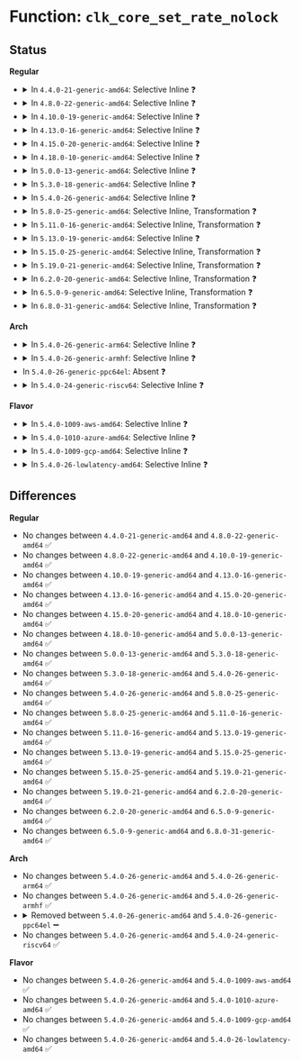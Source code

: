 # Function: <code>clk_core_set_rate_nolock</code>

## Status
<b>Regular</b>
<ul>
<li>
<details>
<summary>In <code>4.4.0-21-generic-amd64</code>: Selective Inline ❓</summary>

```c
int clk_core_set_rate_nolock(struct clk_core * core, long unsigned int req_rate)
```

```json
{
  "name": "clk_core_set_rate_nolock",
  "collision_type": "Unique Static",
  "inline_type": "Selective",
  "funcs": [
    {
      "addr": 18446744071586086256,
      "name": "clk_core_set_rate_nolock",
      "external": false,
      "loc": "drivers/clk/clk.c:1494",
      "file": "drivers/clk/clk.c",
      "inline": "not declared, inlined",
      "caller_inline": [],
      "caller_func": [
        "drivers/clk/clk.c:clk_set_rate",
        "drivers/clk/clk.c:__clk_put"
      ]
    }
  ],
  "symbols": [
    {
      "addr": 18446744071586086256,
      "name": "clk_core_set_rate_nolock",
      "section": ".text",
      "bind": "STB_LOCAL",
      "size": 215
    }
  ]
}
```
</details>
</li>
<li>
<details>
<summary>In <code>4.8.0-22-generic-amd64</code>: Selective Inline ❓</summary>

```c
int clk_core_set_rate_nolock(struct clk_core * core, long unsigned int req_rate)
```

```json
{
  "name": "clk_core_set_rate_nolock",
  "collision_type": "Unique Static",
  "inline_type": "Selective",
  "funcs": [
    {
      "addr": 18446744071586497296,
      "name": "clk_core_set_rate_nolock",
      "external": false,
      "loc": "drivers/clk/clk.c:1561",
      "file": "drivers/clk/clk.c",
      "inline": "not declared, inlined",
      "caller_inline": [],
      "caller_func": [
        "drivers/clk/clk.c:__clk_put",
        "drivers/clk/clk.c:clk_set_rate"
      ]
    }
  ],
  "symbols": [
    {
      "addr": 18446744071586497296,
      "name": "clk_core_set_rate_nolock",
      "section": ".text",
      "bind": "STB_LOCAL",
      "size": 209
    }
  ]
}
```
</details>
</li>
<li>
<details>
<summary>In <code>4.10.0-19-generic-amd64</code>: Selective Inline ❓</summary>

```c
int clk_core_set_rate_nolock(struct clk_core * core, long unsigned int req_rate)
```

```json
{
  "name": "clk_core_set_rate_nolock",
  "collision_type": "Unique Static",
  "inline_type": "Selective",
  "funcs": [
    {
      "addr": 18446744071584303984,
      "name": "clk_core_set_rate_nolock",
      "external": false,
      "loc": "drivers/clk/clk.c:1561",
      "file": "drivers/clk/clk.c",
      "inline": "not declared, inlined",
      "caller_inline": [],
      "caller_func": [
        "drivers/clk/clk.c:__clk_put",
        "drivers/clk/clk.c:clk_set_rate"
      ]
    }
  ],
  "symbols": [
    {
      "addr": 18446744071584303984,
      "name": "clk_core_set_rate_nolock",
      "section": ".text",
      "bind": "STB_LOCAL",
      "size": 209
    }
  ]
}
```
</details>
</li>
<li>
<details>
<summary>In <code>4.13.0-16-generic-amd64</code>: Selective Inline ❓</summary>

```c
int clk_core_set_rate_nolock(struct clk_core * core, long unsigned int req_rate)
```

```json
{
  "name": "clk_core_set_rate_nolock",
  "collision_type": "Unique Static",
  "inline_type": "Selective",
  "funcs": [
    {
      "addr": 18446744071584382400,
      "name": "clk_core_set_rate_nolock",
      "external": false,
      "loc": "drivers/clk/clk.c:1563",
      "file": "drivers/clk/clk.c",
      "inline": "not declared, inlined",
      "caller_inline": [],
      "caller_func": [
        "drivers/clk/clk.c:__clk_put"
      ]
    }
  ],
  "symbols": [
    {
      "addr": 18446744071584382400,
      "name": "clk_core_set_rate_nolock",
      "section": ".text",
      "bind": "STB_LOCAL",
      "size": 201
    }
  ]
}
```
</details>
</li>
<li>
<details>
<summary>In <code>4.15.0-20-generic-amd64</code>: Selective Inline ❓</summary>

```c
int clk_core_set_rate_nolock(struct clk_core * core, long unsigned int req_rate)
```

```json
{
  "name": "clk_core_set_rate_nolock",
  "collision_type": "Unique Static",
  "inline_type": "Selective",
  "funcs": [
    {
      "addr": 18446744071584784480,
      "name": "clk_core_set_rate_nolock",
      "external": false,
      "loc": "drivers/clk/clk.c:1664",
      "file": "drivers/clk/clk.c",
      "inline": "not declared, inlined",
      "caller_inline": [],
      "caller_func": [
        "drivers/clk/clk.c:__clk_put"
      ]
    }
  ],
  "symbols": [
    {
      "addr": 18446744071584784480,
      "name": "clk_core_set_rate_nolock",
      "section": ".text",
      "bind": "STB_LOCAL",
      "size": 407
    }
  ]
}
```
</details>
</li>
<li>
<details>
<summary>In <code>4.18.0-10-generic-amd64</code>: Selective Inline ❓</summary>

```c
int clk_core_set_rate_nolock(struct clk_core * core, long unsigned int req_rate)
```

```json
{
  "name": "clk_core_set_rate_nolock",
  "collision_type": "Unique Static",
  "inline_type": "Selective",
  "funcs": [
    {
      "addr": 18446744071585015488,
      "name": "clk_core_set_rate_nolock",
      "external": false,
      "loc": "drivers/clk/clk.c:1870",
      "file": "drivers/clk/clk.c",
      "inline": "not declared, inlined",
      "caller_inline": [],
      "caller_func": [
        "drivers/clk/clk.c:__clk_put",
        "drivers/clk/clk.c:clk_set_rate_range"
      ]
    }
  ],
  "symbols": [
    {
      "addr": 18446744071585015488,
      "name": "clk_core_set_rate_nolock",
      "section": ".text",
      "bind": "STB_LOCAL",
      "size": 503
    }
  ]
}
```
</details>
</li>
<li>
<details>
<summary>In <code>5.0.0-13-generic-amd64</code>: Selective Inline ❓</summary>

```c
int clk_core_set_rate_nolock(struct clk_core * core, long unsigned int req_rate)
```

```json
{
  "name": "clk_core_set_rate_nolock",
  "collision_type": "Unique Static",
  "inline_type": "Selective",
  "funcs": [
    {
      "addr": 18446744071585123680,
      "name": "clk_core_set_rate_nolock",
      "external": false,
      "loc": "drivers/clk/clk.c:1986",
      "file": "drivers/clk/clk.c",
      "inline": "not declared, inlined",
      "caller_inline": [],
      "caller_func": [
        "drivers/clk/clk.c:__clk_put",
        "drivers/clk/clk.c:clk_set_rate_range"
      ]
    }
  ],
  "symbols": [
    {
      "addr": 18446744071585123680,
      "name": "clk_core_set_rate_nolock",
      "section": ".text",
      "bind": "STB_LOCAL",
      "size": 483
    }
  ]
}
```
</details>
</li>
<li>
<details>
<summary>In <code>5.3.0-18-generic-amd64</code>: Selective Inline ❓</summary>

```c
int clk_core_set_rate_nolock(struct clk_core * core, long unsigned int req_rate)
```

```json
{
  "name": "clk_core_set_rate_nolock",
  "collision_type": "Unique Static",
  "inline_type": "Selective",
  "funcs": [
    {
      "addr": 18446744071585333744,
      "name": "clk_core_set_rate_nolock",
      "external": false,
      "loc": "drivers/clk/clk.c:2122",
      "file": "drivers/clk/clk.c",
      "inline": "not declared, inlined",
      "caller_inline": [],
      "caller_func": [
        "drivers/clk/clk.c:__clk_put",
        "drivers/clk/clk.c:clk_set_rate_range"
      ]
    }
  ],
  "symbols": [
    {
      "addr": 18446744071585333744,
      "name": "clk_core_set_rate_nolock",
      "section": ".text",
      "bind": "STB_LOCAL",
      "size": 454
    }
  ]
}
```
</details>
</li>
<li>
<details>
<summary>In <code>5.4.0-26-generic-amd64</code>: Selective Inline ❓</summary>

```c
int clk_core_set_rate_nolock(struct clk_core * core, long unsigned int req_rate)
```

```json
{
  "name": "clk_core_set_rate_nolock",
  "collision_type": "Unique Static",
  "inline_type": "Selective",
  "funcs": [
    {
      "addr": 18446744071585469856,
      "name": "clk_core_set_rate_nolock",
      "external": false,
      "loc": "drivers/clk/clk.c:2130",
      "file": "drivers/clk/clk.c",
      "inline": "not declared, inlined",
      "caller_inline": [],
      "caller_func": [
        "drivers/clk/clk.c:__clk_put",
        "drivers/clk/clk.c:clk_set_rate_range"
      ]
    }
  ],
  "symbols": [
    {
      "addr": 18446744071585469856,
      "name": "clk_core_set_rate_nolock",
      "section": ".text",
      "bind": "STB_LOCAL",
      "size": 454
    }
  ]
}
```
</details>
</li>
<li>
<details>
<summary>In <code>5.8.0-25-generic-amd64</code>: Selective Inline, Transformation ❓</summary>

```c
int clk_core_set_rate_nolock(struct clk_core * core, long unsigned int req_rate)
```

```json
{
  "name": "clk_core_set_rate_nolock",
  "collision_type": "Unique Static",
  "inline_type": "Selective",
  "funcs": [
    {
      "addr": 18446744071586191168,
      "name": "clk_core_set_rate_nolock",
      "external": false,
      "loc": "drivers/clk/clk.c:2151",
      "file": "drivers/clk/clk.c",
      "inline": "not declared, inlined",
      "caller_inline": [],
      "caller_func": [
        "drivers/clk/clk.c:__clk_put",
        "drivers/clk/clk.c:clk_set_rate_range"
      ]
    }
  ],
  "symbols": [
    {
      "addr": 18446744071586191168,
      "name": "clk_core_set_rate_nolock.part.0",
      "section": ".text",
      "bind": "STB_LOCAL",
      "size": 192
    },
    {
      "addr": 18446744071586191360,
      "name": "clk_core_set_rate_nolock",
      "section": ".text",
      "bind": "STB_LOCAL",
      "size": 471
    }
  ]
}
```
</details>
</li>
<li>
<details>
<summary>In <code>5.11.0-16-generic-amd64</code>: Selective Inline, Transformation ❓</summary>

```c
int clk_core_set_rate_nolock(struct clk_core * core, long unsigned int req_rate)
```

```json
{
  "name": "clk_core_set_rate_nolock",
  "collision_type": "Unique Static",
  "inline_type": "Selective",
  "funcs": [
    {
      "addr": 18446744071586311184,
      "name": "clk_core_set_rate_nolock",
      "external": false,
      "loc": "drivers/clk/clk.c:2160",
      "file": "drivers/clk/clk.c",
      "inline": "not declared, inlined",
      "caller_inline": [],
      "caller_func": [
        "drivers/clk/clk.c:__clk_put"
      ]
    }
  ],
  "symbols": [
    {
      "addr": 18446744071586311184,
      "name": "clk_core_set_rate_nolock.part.0",
      "section": ".text",
      "bind": "STB_LOCAL",
      "size": 192
    },
    {
      "addr": 18446744071586311376,
      "name": "clk_core_set_rate_nolock",
      "section": ".text",
      "bind": "STB_LOCAL",
      "size": 471
    }
  ]
}
```
</details>
</li>
<li>
<details>
<summary>In <code>5.13.0-19-generic-amd64</code>: Selective Inline ❓</summary>

```c
int clk_core_set_rate_nolock(struct clk_core * core, long unsigned int req_rate)
```

```json
{
  "name": "clk_core_set_rate_nolock",
  "collision_type": "Unique Static",
  "inline_type": "Selective",
  "funcs": [
    {
      "addr": 18446744071586185056,
      "name": "clk_core_set_rate_nolock",
      "external": false,
      "loc": "drivers/clk/clk.c:2173",
      "file": "drivers/clk/clk.c",
      "inline": "not declared, inlined",
      "caller_inline": [],
      "caller_func": [
        "drivers/clk/clk.c:__clk_put"
      ]
    }
  ],
  "symbols": [
    {
      "addr": 18446744071586185056,
      "name": "clk_core_set_rate_nolock",
      "section": ".text",
      "bind": "STB_LOCAL",
      "size": 640
    }
  ]
}
```
</details>
</li>
<li>
<details>
<summary>In <code>5.15.0-25-generic-amd64</code>: Selective Inline, Transformation ❓</summary>

```c
int clk_core_set_rate_nolock(struct clk_core * core, long unsigned int req_rate)
```

```json
{
  "name": "clk_core_set_rate_nolock",
  "collision_type": "Unique Static",
  "inline_type": "Selective",
  "funcs": [
    {
      "addr": 18446744071586687385,
      "name": "clk_core_set_rate_nolock",
      "external": false,
      "loc": "drivers/clk/clk.c:2173",
      "file": "drivers/clk/clk.c",
      "inline": "not declared, inlined",
      "caller_inline": [],
      "caller_func": [
        "drivers/clk/clk.c:__clk_put"
      ]
    }
  ],
  "symbols": [
    {
      "addr": 18446744071586687232,
      "name": "clk_core_set_rate_nolock",
      "section": ".text",
      "bind": "STB_LOCAL",
      "size": 650
    },
    {
      "addr": 18446744071592424314,
      "name": "clk_core_set_rate_nolock.cold",
      "section": ".text",
      "bind": "STB_LOCAL",
      "size": 21
    }
  ]
}
```
</details>
</li>
<li>
<details>
<summary>In <code>5.19.0-21-generic-amd64</code>: Selective Inline, Transformation ❓</summary>

```c
int clk_core_set_rate_nolock(struct clk_core * core, long unsigned int req_rate)
```

```json
{
  "name": "clk_core_set_rate_nolock",
  "collision_type": "Unique Static",
  "inline_type": "Selective",
  "funcs": [
    {
      "addr": 18446744071587958918,
      "name": "clk_core_set_rate_nolock",
      "external": false,
      "loc": "drivers/clk/clk.c:2187",
      "file": "drivers/clk/clk.c",
      "inline": "not declared, inlined",
      "caller_inline": [],
      "caller_func": [
        "drivers/clk/clk.c:__clk_put"
      ]
    }
  ],
  "symbols": [
    {
      "addr": 18446744071587958720,
      "name": "clk_core_set_rate_nolock",
      "section": ".text",
      "bind": "STB_LOCAL",
      "size": 767
    },
    {
      "addr": 18446744071594292709,
      "name": "clk_core_set_rate_nolock.cold",
      "section": ".text",
      "bind": "STB_LOCAL",
      "size": 21
    }
  ]
}
```
</details>
</li>
<li>
<details>
<summary>In <code>6.2.0-20-generic-amd64</code>: Selective Inline, Transformation ❓</summary>

```c
int clk_core_set_rate_nolock(struct clk_core * core, long unsigned int req_rate)
```

```json
{
  "name": "clk_core_set_rate_nolock",
  "collision_type": "Unique Static",
  "inline_type": "Selective",
  "funcs": [
    {
      "addr": 18446744071589318464,
      "name": "clk_core_set_rate_nolock",
      "external": false,
      "loc": "drivers/clk/clk.c:2371",
      "file": "drivers/clk/clk.c",
      "inline": "not declared, inlined",
      "caller_inline": [],
      "caller_func": []
    }
  ],
  "symbols": [
    {
      "addr": 18446744071589318272,
      "name": "clk_core_set_rate_nolock",
      "section": ".text",
      "bind": "STB_LOCAL",
      "size": 852
    },
    {
      "addr": 18446744071596224299,
      "name": "clk_core_set_rate_nolock.cold",
      "section": ".text",
      "bind": "STB_LOCAL",
      "size": 21
    }
  ]
}
```
</details>
</li>
<li>
<details>
<summary>In <code>6.5.0-9-generic-amd64</code>: Selective Inline, Transformation ❓</summary>

```c
int clk_core_set_rate_nolock(struct clk_core * core, long unsigned int req_rate)
```

```json
{
  "name": "clk_core_set_rate_nolock",
  "collision_type": "Unique Static",
  "inline_type": "Selective",
  "funcs": [
    {
      "addr": 18446744071589617712,
      "name": "clk_core_set_rate_nolock",
      "external": false,
      "loc": "drivers/clk/clk.c:2416",
      "file": "drivers/clk/clk.c",
      "inline": "not declared, inlined",
      "caller_inline": [],
      "caller_func": []
    }
  ],
  "symbols": [
    {
      "addr": 18446744071589617520,
      "name": "clk_core_set_rate_nolock",
      "section": ".text",
      "bind": "STB_LOCAL",
      "size": 887
    },
    {
      "addr": 18446744071596751890,
      "name": "clk_core_set_rate_nolock.cold",
      "section": ".text",
      "bind": "STB_LOCAL",
      "size": 21
    }
  ]
}
```
</details>
</li>
<li>
<details>
<summary>In <code>6.8.0-31-generic-amd64</code>: Selective Inline, Transformation ❓</summary>

```c
int clk_core_set_rate_nolock(struct clk_core * core, long unsigned int req_rate)
```

```json
{
  "name": "clk_core_set_rate_nolock",
  "collision_type": "Unique Static",
  "inline_type": "Selective",
  "funcs": [
    {
      "addr": 18446744071589927712,
      "name": "clk_core_set_rate_nolock",
      "external": false,
      "loc": "drivers/clk/clk.c:2416",
      "file": "drivers/clk/clk.c",
      "inline": "not declared, inlined",
      "caller_inline": [],
      "caller_func": []
    }
  ],
  "symbols": [
    {
      "addr": 18446744071589927520,
      "name": "clk_core_set_rate_nolock",
      "section": ".text",
      "bind": "STB_LOCAL",
      "size": 887
    },
    {
      "addr": 18446744071597659546,
      "name": "clk_core_set_rate_nolock.cold",
      "section": ".text",
      "bind": "STB_LOCAL",
      "size": 21
    }
  ]
}
```
</details>
</li>
</ul>
<b>Arch</b>
<ul>
<li>
<details>
<summary>In <code>5.4.0-26-generic-arm64</code>: Selective Inline ❓</summary>

```c
int clk_core_set_rate_nolock(struct clk_core * core, long unsigned int req_rate)
```

```json
{
  "name": "clk_core_set_rate_nolock",
  "collision_type": "Unique Static",
  "inline_type": "Selective",
  "funcs": [
    {
      "addr": 18446603336497766656,
      "name": "clk_core_set_rate_nolock",
      "external": false,
      "loc": "drivers/clk/clk.c:2130",
      "file": "drivers/clk/clk.c",
      "inline": "not declared, inlined",
      "caller_inline": [],
      "caller_func": [
        "drivers/clk/clk.c:__clk_put",
        "drivers/clk/clk.c:clk_set_rate_range"
      ]
    }
  ],
  "symbols": [
    {
      "addr": 18446603336497766656,
      "name": "clk_core_set_rate_nolock",
      "section": ".text",
      "bind": "STB_LOCAL",
      "size": 488
    }
  ]
}
```
</details>
</li>
<li>
<details>
<summary>In <code>5.4.0-26-generic-armhf</code>: Selective Inline ❓</summary>

```c
int clk_core_set_rate_nolock(struct clk_core * core, long unsigned int req_rate)
```

```json
{
  "name": "clk_core_set_rate_nolock",
  "collision_type": "Unique Static",
  "inline_type": "Selective",
  "funcs": [
    {
      "addr": 3230584124,
      "name": "clk_core_set_rate_nolock",
      "external": false,
      "loc": "drivers/clk/clk.c:2130",
      "file": "drivers/clk/clk.c",
      "inline": "not declared, inlined",
      "caller_inline": [],
      "caller_func": [
        "drivers/clk/clk.c:__clk_put",
        "drivers/clk/clk.c:clk_set_rate_range"
      ]
    }
  ],
  "symbols": [
    {
      "addr": 3230584124,
      "name": "clk_core_set_rate_nolock",
      "section": ".text",
      "bind": "STB_LOCAL",
      "size": 484
    }
  ]
}
```
</details>
</li>
<li>
In <code>5.4.0-26-generic-ppc64el</code>: Absent ❓
</li>
<li>
<details>
<summary>In <code>5.4.0-24-generic-riscv64</code>: Selective Inline ❓</summary>

```c
int clk_core_set_rate_nolock(struct clk_core * core, long unsigned int req_rate)
```

```json
{
  "name": "clk_core_set_rate_nolock",
  "collision_type": "Unique Static",
  "inline_type": "Selective",
  "funcs": [
    {
      "addr": 18446743936275905772,
      "name": "clk_core_set_rate_nolock",
      "external": false,
      "loc": "drivers/clk/clk.c:2130",
      "file": "drivers/clk/clk.c",
      "inline": "not declared, inlined",
      "caller_inline": [],
      "caller_func": [
        "drivers/clk/clk.c:__clk_put",
        "drivers/clk/clk.c:clk_set_rate_range"
      ]
    }
  ],
  "symbols": [
    {
      "addr": 18446743936275905772,
      "name": "clk_core_set_rate_nolock",
      "section": ".text",
      "bind": "STB_LOCAL",
      "size": 384
    }
  ]
}
```
</details>
</li>
</ul>
<b>Flavor</b>
<ul>
<li>
<details>
<summary>In <code>5.4.0-1009-aws-amd64</code>: Selective Inline ❓</summary>

```c
int clk_core_set_rate_nolock(struct clk_core * core, long unsigned int req_rate)
```

```json
{
  "name": "clk_core_set_rate_nolock",
  "collision_type": "Unique Static",
  "inline_type": "Selective",
  "funcs": [
    {
      "addr": 18446744071585232384,
      "name": "clk_core_set_rate_nolock",
      "external": false,
      "loc": "drivers/clk/clk.c:2130",
      "file": "drivers/clk/clk.c",
      "inline": "not declared, inlined",
      "caller_inline": [],
      "caller_func": [
        "drivers/clk/clk.c:__clk_put",
        "drivers/clk/clk.c:clk_set_rate_range"
      ]
    }
  ],
  "symbols": [
    {
      "addr": 18446744071585232384,
      "name": "clk_core_set_rate_nolock",
      "section": ".text",
      "bind": "STB_LOCAL",
      "size": 454
    }
  ]
}
```
</details>
</li>
<li>
<details>
<summary>In <code>5.4.0-1010-azure-amd64</code>: Selective Inline ❓</summary>

```c
int clk_core_set_rate_nolock(struct clk_core * core, long unsigned int req_rate)
```

```json
{
  "name": "clk_core_set_rate_nolock",
  "collision_type": "Unique Static",
  "inline_type": "Selective",
  "funcs": [
    {
      "addr": 18446744071585184560,
      "name": "clk_core_set_rate_nolock",
      "external": false,
      "loc": "drivers/clk/clk.c:2130",
      "file": "drivers/clk/clk.c",
      "inline": "not declared, inlined",
      "caller_inline": [],
      "caller_func": [
        "drivers/clk/clk.c:__clk_put",
        "drivers/clk/clk.c:clk_set_rate_range"
      ]
    }
  ],
  "symbols": [
    {
      "addr": 18446744071585184560,
      "name": "clk_core_set_rate_nolock",
      "section": ".text",
      "bind": "STB_LOCAL",
      "size": 454
    }
  ]
}
```
</details>
</li>
<li>
<details>
<summary>In <code>5.4.0-1009-gcp-amd64</code>: Selective Inline ❓</summary>

```c
int clk_core_set_rate_nolock(struct clk_core * core, long unsigned int req_rate)
```

```json
{
  "name": "clk_core_set_rate_nolock",
  "collision_type": "Unique Static",
  "inline_type": "Selective",
  "funcs": [
    {
      "addr": 18446744071585420256,
      "name": "clk_core_set_rate_nolock",
      "external": false,
      "loc": "drivers/clk/clk.c:2130",
      "file": "drivers/clk/clk.c",
      "inline": "not declared, inlined",
      "caller_inline": [],
      "caller_func": [
        "drivers/clk/clk.c:__clk_put",
        "drivers/clk/clk.c:clk_set_rate_range"
      ]
    }
  ],
  "symbols": [
    {
      "addr": 18446744071585420256,
      "name": "clk_core_set_rate_nolock",
      "section": ".text",
      "bind": "STB_LOCAL",
      "size": 454
    }
  ]
}
```
</details>
</li>
<li>
<details>
<summary>In <code>5.4.0-26-lowlatency-amd64</code>: Selective Inline ❓</summary>

```c
int clk_core_set_rate_nolock(struct clk_core * core, long unsigned int req_rate)
```

```json
{
  "name": "clk_core_set_rate_nolock",
  "collision_type": "Unique Static",
  "inline_type": "Selective",
  "funcs": [
    {
      "addr": 18446744071585528176,
      "name": "clk_core_set_rate_nolock",
      "external": false,
      "loc": "drivers/clk/clk.c:2130",
      "file": "drivers/clk/clk.c",
      "inline": "not declared, inlined",
      "caller_inline": [],
      "caller_func": [
        "drivers/clk/clk.c:__clk_put",
        "drivers/clk/clk.c:clk_set_rate_range"
      ]
    }
  ],
  "symbols": [
    {
      "addr": 18446744071585528176,
      "name": "clk_core_set_rate_nolock",
      "section": ".text",
      "bind": "STB_LOCAL",
      "size": 454
    }
  ]
}
```
</details>
</li>
</ul>

## Differences
<b>Regular</b>
<ul>
<li>
No changes between <code>4.4.0-21-generic-amd64</code> and <code>4.8.0-22-generic-amd64</code> ✅
</li>
<li>
No changes between <code>4.8.0-22-generic-amd64</code> and <code>4.10.0-19-generic-amd64</code> ✅
</li>
<li>
No changes between <code>4.10.0-19-generic-amd64</code> and <code>4.13.0-16-generic-amd64</code> ✅
</li>
<li>
No changes between <code>4.13.0-16-generic-amd64</code> and <code>4.15.0-20-generic-amd64</code> ✅
</li>
<li>
No changes between <code>4.15.0-20-generic-amd64</code> and <code>4.18.0-10-generic-amd64</code> ✅
</li>
<li>
No changes between <code>4.18.0-10-generic-amd64</code> and <code>5.0.0-13-generic-amd64</code> ✅
</li>
<li>
No changes between <code>5.0.0-13-generic-amd64</code> and <code>5.3.0-18-generic-amd64</code> ✅
</li>
<li>
No changes between <code>5.3.0-18-generic-amd64</code> and <code>5.4.0-26-generic-amd64</code> ✅
</li>
<li>
No changes between <code>5.4.0-26-generic-amd64</code> and <code>5.8.0-25-generic-amd64</code> ✅
</li>
<li>
No changes between <code>5.8.0-25-generic-amd64</code> and <code>5.11.0-16-generic-amd64</code> ✅
</li>
<li>
No changes between <code>5.11.0-16-generic-amd64</code> and <code>5.13.0-19-generic-amd64</code> ✅
</li>
<li>
No changes between <code>5.13.0-19-generic-amd64</code> and <code>5.15.0-25-generic-amd64</code> ✅
</li>
<li>
No changes between <code>5.15.0-25-generic-amd64</code> and <code>5.19.0-21-generic-amd64</code> ✅
</li>
<li>
No changes between <code>5.19.0-21-generic-amd64</code> and <code>6.2.0-20-generic-amd64</code> ✅
</li>
<li>
No changes between <code>6.2.0-20-generic-amd64</code> and <code>6.5.0-9-generic-amd64</code> ✅
</li>
<li>
No changes between <code>6.5.0-9-generic-amd64</code> and <code>6.8.0-31-generic-amd64</code> ✅
</li>
</ul>
<b>Arch</b>
<ul>
<li>
No changes between <code>5.4.0-26-generic-amd64</code> and <code>5.4.0-26-generic-arm64</code> ✅
</li>
<li>
No changes between <code>5.4.0-26-generic-amd64</code> and <code>5.4.0-26-generic-armhf</code> ✅
</li>
<li>
<details>
<summary>Removed between <code>5.4.0-26-generic-amd64</code> and <code>5.4.0-26-generic-ppc64el</code> ➖</summary>

```c
int clk_core_set_rate_nolock(struct clk_core * core, long unsigned int req_rate)
```
</details>
</li>
<li>
No changes between <code>5.4.0-26-generic-amd64</code> and <code>5.4.0-24-generic-riscv64</code> ✅
</li>
</ul>
<b>Flavor</b>
<ul>
<li>
No changes between <code>5.4.0-26-generic-amd64</code> and <code>5.4.0-1009-aws-amd64</code> ✅
</li>
<li>
No changes between <code>5.4.0-26-generic-amd64</code> and <code>5.4.0-1010-azure-amd64</code> ✅
</li>
<li>
No changes between <code>5.4.0-26-generic-amd64</code> and <code>5.4.0-1009-gcp-amd64</code> ✅
</li>
<li>
No changes between <code>5.4.0-26-generic-amd64</code> and <code>5.4.0-26-lowlatency-amd64</code> ✅
</li>
</ul>
